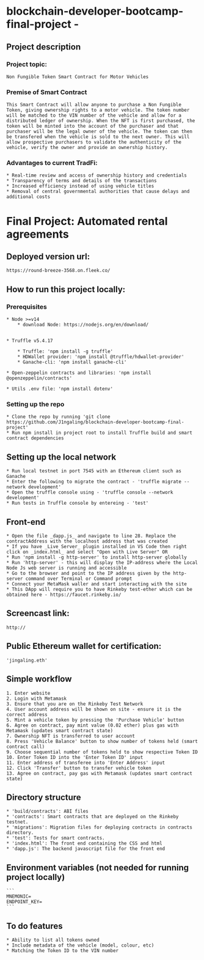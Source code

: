 # blockchain-developer-bootcamp-final-project - 

## Project description

### Project topic: 

    Non Fungible Token Smart Contract for Motor Vehicles 


### Premise of Smart Contract

    This Smart Contract will allow anyone to purchase a Non Fungible Token, giving ownership rights to a motor vehicle. The token number will be matched to the VIN number of the vehicle and allow for a distributed ledger of ownership. When the NFT is first purchased, the token will be minted into the account of the purchaser and that purchaser will be the legal owner of the vehicle. The token can then be transfered when the vehicle is sold to the next owner. This will allow prospective purchasers to validate the authenticity of the vehicle, verify the owner and provide an ownership history.


### Advantages to current TradFi:

    * Real-time review and access of ownership history and credentials
    * Transparency of terms and details of the transactions
    * Increased efficiency instead of using vehicle titles
    * Removal of central governmental authorities that cause delays and additional costs


# Final Project: Automated rental agreements

## Deployed version url: 
    
    https://round-breeze-3568.on.fleek.co/


## How to run this project locally:

### Prerequisites

    * Node >=v14
        * download Node: https://nodejs.org/en/download/


    * Truffle v5.4.17

        * Truffle: 'npm install -g truffle'
        * HDWallet provider: 'npm install @truffle/hdwallet-provider'
        * Ganache-cli: 'npm install ganache-cli'

    * Open-zeppelin contracts and libraries: 'npm install @openzeppelin/contracts'

    * Utils .env file: 'npm install dotenv'

### Setting up the repo

    * Clone the repo by running 'git clone https://github.com/J1ngaling/blockchain-developer-bootcamp-final-project'
    * Run npm install in project root to install Truffle build and smart contract dependencies

## Setting up the local network

    * Run local testnet in port 7545 with an Ethereum client such as  Ganache
    * Enter the following to migrate the contract - 'truffle migrate --network development'
    * Open the truffle console using - 'truffle console --network development'
    * Run tests in Truffle console by entereing - 'test'

## Front-end

    * Open the file _dapp.js_ and navigate to line 28. Replace the contractAddress with the localhost address that was created 
    * If you have _Live Server_ plugin installed in VS Code then right click on _index.html_ and select "Open with Live Server" OR
    * Run 'npm install -g http-server' to install http-server globally
    * Run 'http-server' - this will display the IP-address where the Local Node Js web server is running and accessible
    * Go to the browser and point to the IP address given by the http-server command over Terminal or Command prompt
    * Connect your MetaMask waller and start interacting with the site
    * This DApp will require you to have Rinkeby test-ether which can be obtained here - https://faucet.rinkeby.io/


## Screencast link:

    http://


## Public Ethereum wallet for certification:

    'jingaling.eth'


## Simple workflow

    1. Enter website
    2. Login with Metamask
    3. Ensure that you are on the Rinkeby Test Network
    4. User account address will be shown on site - ensure it is the correct address
    5. Mint a vehicle token by pressing the 'Purchase Vehicle' button
    6. Agree on contract, pay mint value (0.02 ether) plus gas with Metamask (updates smart contract state)
    7. Ownership NFT is transferred to user account
    8. Press 'Vehicle Balance' button to show number of tokens held (smart contract call)
    9. Choose sequential number of tokens held to show respective Token ID
    10. Enter Token ID into the 'Enter Token ID' input
    11. Enter address of transferee into 'Enter Address' input 
    12. Click 'Transfer' button to transfer vehicle token
    13. Agree on contract, pay gas with Metamask (updates smart contract state)
   

## Directory structure

    * 'build/contracts': ABI files
    * 'contracts': Smart contracts that are deployed on the Rinkeby testnet.
    * 'migrations': Migration files for deploying contracts in contracts directory.
    * 'test': Tests for smart contracts.
    * 'index.html': The front end containing the CSS and html
    * 'dapp.js': The backend javascript file for the front end


## Environment variables (not needed for running project locally)

    ```
    MNEMONIC=
    ENDPOINT_KEY=
    ```


## To do features

    * Ability to list all tokens owned
    * Include metadata of the vehicle (model, colour, etc)
    * Matching the Token ID to the VIN number
   